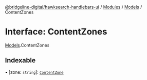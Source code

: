 [@bridgeline-digital/hawksearch-handlebars-ui](../README.md) / [Modules](../modules.md) / [Models](../modules/Models.md) / ContentZones

# Interface: ContentZones

[Models](../modules/Models.md).ContentZones

## Indexable

▪ [zone: `string`]: [`ContentZone`](Models.ContentZone.md)
